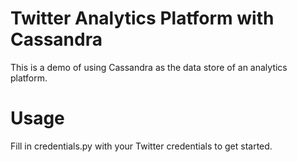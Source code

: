 
Twitter Analytics Platform with Cassandra
=========================================

This is a demo of using Cassandra as the data store of an analytics
platform.

# Usage
Fill in credentials.py with your Twitter credentials to get started.

